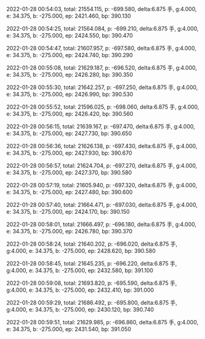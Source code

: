 2022-01-28 00:54:03, total: 21554.115, p: -699.580, delta:6.875 手, g:4.000, e: 34.375, b: -275.000, ep: 2421.460, bp: 390.130

2022-01-28 00:54:25, total: 21564.084, p: -699.210, delta:6.875 手, g:4.000, e: 34.375, b: -275.000, ep: 2424.550, bp: 390.470

2022-01-28 00:54:47, total: 21607.957, p: -697.580, delta:6.875 手, g:4.000, e: 34.375, b: -275.000, ep: 2424.740, bp: 390.290

2022-01-28 00:55:08, total: 21629.187, p: -696.520, delta:6.875 手, g:4.000, e: 34.375, b: -275.000, ep: 2426.280, bp: 390.350

2022-01-28 00:55:30, total: 21642.257, p: -697.250, delta:6.875 手, g:4.000, e: 34.375, b: -275.000, ep: 2426.990, bp: 390.530

2022-01-28 00:55:52, total: 21596.025, p: -698.060, delta:6.875 手, g:4.000, e: 34.375, b: -275.000, ep: 2426.420, bp: 390.560

2022-01-28 00:56:15, total: 21639.167, p: -697.470, delta:6.875 手, g:4.000, e: 34.375, b: -275.000, ep: 2427.730, bp: 390.650

2022-01-28 00:56:36, total: 21626.138, p: -697.430, delta:6.875 手, g:4.000, e: 34.375, b: -275.000, ep: 2427.930, bp: 390.670

2022-01-28 00:56:57, total: 21624.704, p: -697.270, delta:6.875 手, g:4.000, e: 34.375, b: -275.000, ep: 2427.370, bp: 390.580

2022-01-28 00:57:19, total: 21605.940, p: -697.320, delta:6.875 手, g:4.000, e: 34.375, b: -275.000, ep: 2427.480, bp: 390.600

2022-01-28 00:57:40, total: 21664.471, p: -697.030, delta:6.875 手, g:4.000, e: 34.375, b: -275.000, ep: 2424.170, bp: 390.150

2022-01-28 00:58:01, total: 21666.497, p: -696.180, delta:6.875 手, g:4.000, e: 34.375, b: -275.000, ep: 2426.780, bp: 390.370

2022-01-28 00:58:24, total: 21640.202, p: -696.020, delta:6.875 手, g:4.000, e: 34.375, b: -275.000, ep: 2428.620, bp: 390.580

2022-01-28 00:58:45, total: 21645.235, p: -696.220, delta:6.875 手, g:4.000, e: 34.375, b: -275.000, ep: 2432.580, bp: 391.100

2022-01-28 00:59:08, total: 21693.820, p: -695.590, delta:6.875 手, g:4.000, e: 34.375, b: -275.000, ep: 2432.410, bp: 391.000

2022-01-28 00:59:29, total: 21686.492, p: -695.800, delta:6.875 手, g:4.000, e: 34.375, b: -275.000, ep: 2430.120, bp: 390.740

2022-01-28 00:59:51, total: 21629.985, p: -696.860, delta:6.875 手, g:4.000, e: 34.375, b: -275.000, ep: 2431.540, bp: 391.050